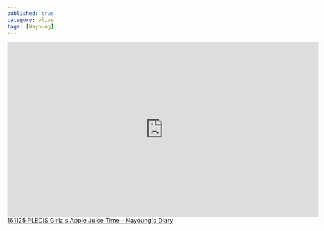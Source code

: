 ```yaml
---
published: true
category: vlive
tags: [Nayoung]
---
```

<iframe src="http://www.vlive.tv/embed/17664" frameborder="no" scrolling="no" marginwidth="0" marginheight="0" WIDTH="720" HEIGHT="405" allowfullscreen></iframe><br /><a href="" target="_blank">161125 PLEDIS Girlz's Apple Juice Time - Nayoung's Diary</a>